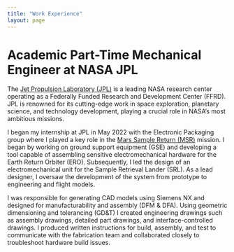 ```yaml
---
title: "Work Experience"
layout: page 
---
```


# Academic Part-Time Mechanical Engineer at NASA JPL
The [Jet Propulsion Laboratory (JPL)](https://www.jpl.nasa.gov/) is a leading NASA research center operating as a Federally Funded Research and Development Center (FFRD). JPL is renowned for its cutting-edge work in space exploration, planetary science, and technology development, playing a crucial role in NASA’s most ambitious missions. 

I began my internship at JPL in May 2022 with the Electronic Packaging group where I played a key role in the [Mars Sample Return (MSR)](https://science.nasa.gov/mission/mars-sample-return/) mission. I began by working on ground support equipment (GSE) and developing a tool capable of assembling sensitive electromechanical hardware for the Earth Return Orbiter (ERO). Subsequently, I led the design of an electromechanical unit for the Sample Retrieval Lander (SRL). As a lead designer, I oversaw the development of the system from prototype to engineering and flight models. 

I was responsible for generating CAD models using Siemens NX and designed for manufacturability and assembly (DFM & DFA). Using geometric dimensioning and tolerancing (GD&T) I created engineering drawings such as assembly drawings, detailed part drawings, and interface-controlled drawings. I produced written instructions for build, assembly, and test to communicate with the fabrication team and collaborated closely to troubleshoot hardware build issues. 

